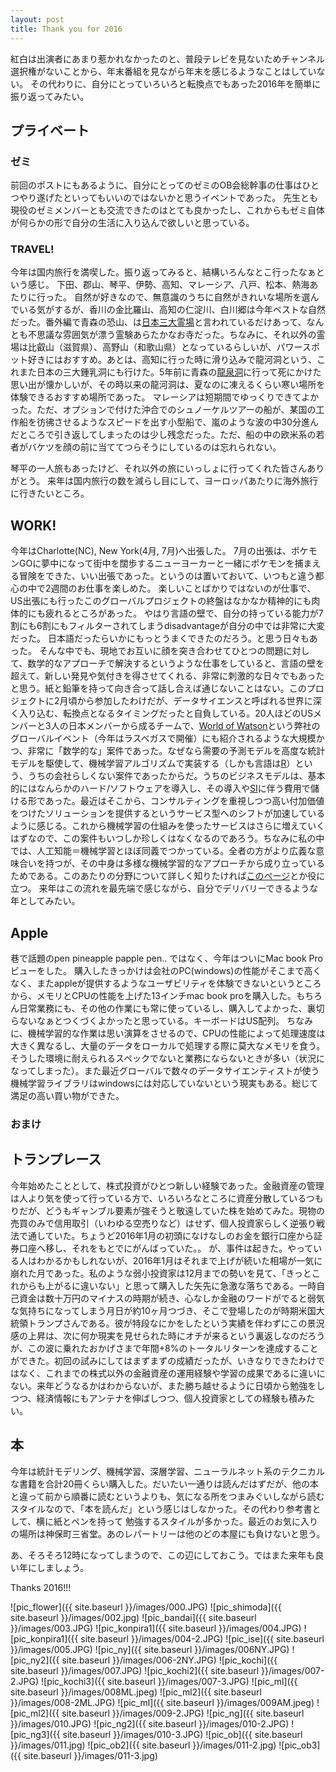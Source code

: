```yaml
---
layout: post
title: Thank you for 2016
---
```


紅白は出演者にあまり惹かれなかったのと、普段テレビを見ないためチャンネル選択権がないことから、年末番組を見ながら年末を感じるようなことはしていない。
その代わりに、自分にとっていろいろと転換点でもあった2016年を簡単に振り返ってみたい。


## プライベート 

### ゼミ 

前回のポストにもあるように、自分にとってのゼミのOB会総幹事の仕事はひとつやり遂げたといってもいいのではないかと思うイベントであった。
先生とも現役のゼミメンバーとも交流できたのはとても良かったし、これからもゼミ自体が何らかの形で自分の生活に入り込んで欲しいと思っている。



### TRAVEL!
今年は国内旅行を満喫した。振り返ってみると、結構いろんなとこ行ったなぁという感じ。
下田、郡山、琴平、伊勢、高知、マレーシア、八戸、松本、熱海あたりに行った。
自然が好きなので、無意識のうちに自然がきれいな場所を選んでいる気がするが、香川の金比羅山、高知の仁淀川、白川郷は今年ベストな自然だった。番外編で青森の恐山、は[日本三大霊場](https://ja.wikipedia.org/wiki/%E6%97%A5%E6%9C%AC%E4%B8%89%E9%9C%8A%E5%B1%B1)と言われているだけあって、なんとも不思議な雰囲気が漂う霊験あらたかなお寺だった。ちなみに、それ以外の霊場は比叡山（滋賀県）、高野山（和歌山県）となっているらしいが、パワースポット好きにはおすすめ。あとは、高知に行った時に滑り込みで龍河洞という、これまた日本の三大鍾乳洞にも行けた。5年前に青森の[龍泉洞](http://www.iwate-ryusendo.jp/top.php)に行って死にかけた思い出が懐かしいが、その時以来の龍河洞は、夏なのに凍えるくらい寒い場所を体験できるおすすめ場所であった。
マレーシアは短期間でゆっくりできてよかった。ただ、オプションで付けた沖合でのシュノーケルツアーの船が、某国の工作船を彷彿させるようなスピードを出す小型船で、嵐のような波の中30分進んだところで引き返してしまったのは少し残念だった。ただ、船の中の欧米系の若者がバケツを顔の前に当ててつらそうにしているのは忘れられない。

琴平の一人旅もあったけど、それ以外の旅にいっしょに行ってくれた皆さんありがとう。
来年は国内旅行の数を減らし目にして、ヨーロッパあたりに海外旅行に行きたいところ。



## WORK! 

今年はCharlotte(NC), New York(4月, 7月)へ出張した。
7月の出張は、ポケモンGOに夢中になって街中を闊歩するニューヨーカーと一緒にポケモンを捕まえる冒険をできた、いい出張であった。というのは置いておいて、いつもと違う都心の中で2週間のお仕事を楽しめた。
楽しいことばかりではないのが仕事で、US出張にも行ったこのグローバルプロジェクトの終盤はなかなか精神的にも肉体的にも疲れるところがあった。
やはり言語の壁で、自分の持っている能力が7割にも6割にもフィルターされてしまうdisadvantageが自分の中では非常に大変だった。
日本語だったらいかにもっとうまくできたのだろう。と思う日々もあった。
そんな中でも、現地でお互いに顔を突き合わせてひとつの問題に対して、数学的なアプローチで解決するというような仕事をしていると、言語の壁を超えて、新しい発見や気付きを得させてくれる、非常に刺激的な日々でもあったと思う。紙と鉛筆を持って向き合って話し合えば通じないことはない。このプロジェクトに2月頃から参加したわけだが、データサイエンスと呼ばれる世界に深く入り込む、転換点となるタイミングだったと自負している。20人ほどのUSメンバーと3人の日本メンバーから成るチームで、[World of Watson](http://www-01.ibm.com/software/events/wow/)という弊社のグローバルイベント（今年はラスベガスで開催）にも紹介されるような大規模かつ、非常に「数学的な」案件であった。なぜなら需要の予測モデルを高度な統計モデルを駆使して、機械学習アルゴリズムで実装する（しかも言語は[R](https://www.r-project.org/)）という、うちの会社らしくない案件であったからだ。うちのビジネスモデルは、基本的にはなんらかのハード/ソフトウェアを導入し、その導入や[SI](https://ja.wikipedia.org/wiki/%E3%82%B7%E3%82%B9%E3%83%86%E3%83%A0%E3%82%A4%E3%83%B3%E3%83%86%E3%82%B0%E3%83%AC%E3%83%BC%E3%82%BF%E3%83%BC)に伴う費用で儲ける形であった。最近はそこから、コンサルティングを重視しつつ高い付加価値をつけたソリューションを提供するというサービス型へのシフトが加速しているように感じる。これから機械学習の仕組みを使ったサービスはさらに増えていくはずなので、この案件もいつしか珍しくはなくなるのであろう。ちなみに私の中では、人工知能＝機械学習とほぼ同義でつかっている。全者の方がより広義な意味合いを持つが、その中身は多様な機械学習的なアプローチから成り立っているためである。このあたりの分野について詳しく知りたければ[このページ](http://tjo.hatenablog.com/entry/2016/05/15/130000)とか役に立つ。
来年はこの流れを最先端で感じながら、自分でデリバリーできるような年としてみたい。



## Apple
巷で話題のpen pineapple papple pen.. ではなく、今年はついにMac book Proビューをした。
購入したきっかけは会社のPC(windows)の性能がそこまで高くなく、またappleが提供するようなユーザビリティを体験できないというところから、メモリとCPUの性能を上げた13インチmac book proを購入した。もちろん日常業務にも、その他の作業にも常に使っているし、購入してよかった、裏切らないなぁとつくづくよかったと思っている。キーボードはUS配列。
ちなみに、機械学習的な作業は思い演算をさせるので、CPUの性能によって処理速度は大きく異なるし、大量のデータをローカルで処理する際に莫大なメモリを食う。そうした環境に耐えられるスペックでないと業務にならないときが多い（状況になってしまった）。また最近グローバルで数々のデータサイエンティストが使う機械学習ライブラリはwindowsには対応していないという現実もある。総じて満足の高い買い物ができた。




### おまけ

## トランプレース

今年始めたこととして、株式投資がひとつ新しい経験であった。金融資産の管理は人より気を使って行っている方で、いろいろなところに資産分散しているつもりだが、どうもギャンブル要素が強そうと敬遠していた株を始めてみた。現物の売買のみで信用取引（いわゆる空売りなど）はせず、個人投資家らしく逆張り戦法で通していた。ちょうど2016年1月の初頭になけなしのお金を銀行口座から証券口座へ移し、それをもとでにがんばっていた。。
が、事件は起きた。やっている人はわかるかもしれないが、2016年1月はそれまで上げが続いた相場が一気に崩れた月であった。私のような弱小投資家は12月までの勢いを見て、「きっとこれからも上がるに違いない」と思って購入した矢先に急激な落ちである。一時自己資金は数十万円のマイナスの時期が続き、心なしか金融のワードがでると弱気な気持ちになってしまう月日が約10ヶ月つづき、そこで登場したのが時期米国大統領トランプさんである。彼が特段なにかをしたという実績を伴わずにこの景況感の上昇は、次に何か現実を見せられた時にオチが来るという裏返しなのだろうが、この波に乗れたおかげさまで年間+8%のトータルリターンを達成することができた。初回の試みにしてはまずまずの成績だったが、いきなりできたわけではなく、これまでの株式以外の金融資産の運用経験や学習の成果であるに違いにない。来年どうなるかはわからないが、また勝ち越せるように日頃から勉強をしつつ、経済情報にもアンテナを伸ばしつつ、個人投資家としての経験も積みたい。


## 本
今年は統計モデリング、機械学習、深層学習、ニューラルネット系のテクニカルな書籍を合計20冊くらい購入した。だいたい一通りは読んだはずだが、他の本と違って前から順番に読むというよりも、気になる所をつまみぐいしながら読むスタイルなので、「本を読んだ」という感じはしなかった。その代わり参考書として、横に紙とペンを持って	勉強するスタイルが多かった。最近のお気に入りの場所は神保町三省堂。あのレパートリーは他のどの本屋にも負けないと思う。




あ、そろそろ12時になってしまうので、この辺にしておこう。ではまた来年も良い年にしましょう。

Thanks 2016!!!



![pic_flower]({{ site.baseurl }}/images/000.JPG)
![pic_shimoda]({{ site.baseurl }}/images/002.jpg)
![pic_bandai]({{ site.baseurl }}/images/003.JPG)
![pic_konpira1]({{ site.baseurl }}/images/004.JPG)
![pic_konpira1]({{ site.baseurl }}/images/004-2.JPG)
![pic_ise]({{ site.baseurl }}/images/005.JPG)
![pic_ny]({{ site.baseurl }}/images/006NY.JPG)
![pic_ny2]({{ site.baseurl }}/images/006-2NY.JPG)
![pic_kochi]({{ site.baseurl }}/images/007.JPG)
![pic_kochi2]({{ site.baseurl }}/images/007-2.JPG)
![pic_kochi3]({{ site.baseurl }}/images/007-3.JPG)
![pic_ml]({{ site.baseurl }}/images/008ML.jpeg)
![pic_ml2]({{ site.baseurl }}/images/008-2ML.JPG)
![pic_ml]({{ site.baseurl }}/images/009AM.jpeg)
![pic_ml2]({{ site.baseurl }}/images/009-2.JPG)
![pic_ng]({{ site.baseurl }}/images/010.JPG)
![pic_ng2]({{ site.baseurl }}/images/010-2.JPG)
![pic_ng3]({{ site.baseurl }}/images/010-3.JPG)
![pic_ob]({{ site.baseurl }}/images/011.jpg)
![pic_ob2]({{ site.baseurl }}/images/011-2.jpg)
![pic_ob3]({{ site.baseurl }}/images/011-3.jpg)
